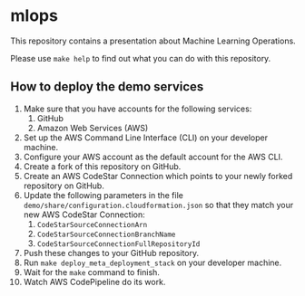 # mlops

This repository contains a presentation about Machine Learning Operations.

Please use `make help` to find out what you can do with this repository.

## How to deploy the demo services

1. Make sure that you have accounts for the following services:
    1. GitHub
    2. Amazon Web Services (AWS)
2. Set up the AWS Command Line Interface (CLI) on your developer machine.
3. Configure your AWS account as the default account for the AWS CLI.
4. Create a fork of this repository on GitHub.
5. Create an AWS CodeStar Connection which points to your newly forked repository on GitHub.
6. Update the following parameters in the file `demo/share/configuration.cloudformation.json`
   so that they match your new AWS CodeStar Connection:
    1. `CodeStarSourceConnectionArn`
    2. `CodeStarSourceConnectionBranchName`
    3. `CodeStarSourceConnectionFullRepositoryId`
8. Push these changes to your GitHub repository.
9. Run `make deploy_meta_deployment_stack` on your developer machine.
10. Wait for the `make` command to finish.
11. Watch AWS CodePipeline do its work.

